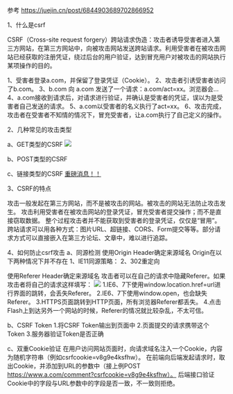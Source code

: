 参考
https://juejin.cn/post/6844903689702866952


1、什么是csrf

CSRF（Cross-site request forgery）跨站请求伪造：攻击者诱导受害者进入第三方网站，在第三方网站中，向被攻击网站发送跨站请求。利用受害者在被攻击网站已经获取的注册凭证，绕过后台的用户验证，达到冒充用户对被攻击的网站执行某项操作的目的。

1、受害者登录a.com，并保留了登录凭证（Cookie）。
2、攻击者引诱受害者访问了b.com。
3、b.com 向 a.com 发送了一个请求：a.com/act=xx。浏览器会…
4、a.com接收到请求后，对请求进行验证，并确认是受害者的凭证，误以为是受害者自己发送的请求。
5、a.com以受害者的名义执行了act=xx。
6、攻击完成，攻击者在受害者不知情的情况下，冒充受害者，让a.com执行了自己定义的操作。

2、几种常见的攻击类型

a、GET类型的CSRF
 <img src="http://bank.example/withdraw?amount=10000&for=hacker" > 

b、POST类型的CSRF
 <form action="http://bank.example/withdraw" method=POST>
    <input type="hidden" name="account" value="xiaoming" />
    <input type="hidden" name="amount" value="10000" />
    <input type="hidden" name="for" value="hacker" />
</form>
<script> document.forms[0].submit(); </script> 

c、链接类型的CSRF
 <a href="http://test.com/csrf/withdraw.php?amount=1000&for=hacker" taget="_blank">
  重磅消息！！
  <a/>

3、CSRF的特点


攻击一般发起在第三方网站，而不是被攻击的网站。被攻击的网站无法防止攻击发生。
攻击利用受害者在被攻击网站的登录凭证，冒充受害者提交操作；而不是直接窃取数据。
整个过程攻击者并不能获取到受害者的登录凭证，仅仅是“冒用”。
跨站请求可以用各种方式：图片URL、超链接、CORS、Form提交等等。部分请求方式可以直接嵌入在第三方论坛、文章中，难以进行追踪。


4、如何防止csrf攻击
a、同源检测
使用Origin Header确定来源域名
Origin在以下两种情况下并不存在
1、IE11同源策略：
2、302重定向

使用Referer Header确定来源域名
攻击者可以在自己的请求中隐藏Referer。如果攻击者将自己的请求这样填写：
 <img src="http://bank.example/withdraw?amount=10000&for=hacker" referrerpolicy="no-referrer"> 
1.IE6、7下使用window.location.href=url进行界面的跳转，会丢失Referer。
2.IE6、7下使用window.open，也会缺失Referer。
3.HTTPS页面跳转到HTTP页面，所有浏览器Referer都丢失。
4.点击Flash上到达另外一个网站的时候，Referer的情况就比较杂乱，不太可信。

b、CSRF Token
1.将CSRF Token输出到页面中
2.页面提交的请求携带这个Token
3.服务器验证Token是否正确


c、双重Cookie验证
在用户访问网站页面时，向请求域名注入一个Cookie，内容为随机字符串（例如csrfcookie=v8g9e4ksfhw）。
在前端向后端发起请求时，取出Cookie，并添加到URL的参数中（接上例POST https://www.a.com/comment?csrfcookie=v8g9e4ksfhw）。
后端接口验证Cookie中的字段与URL参数中的字段是否一致，不一致则拒绝。







